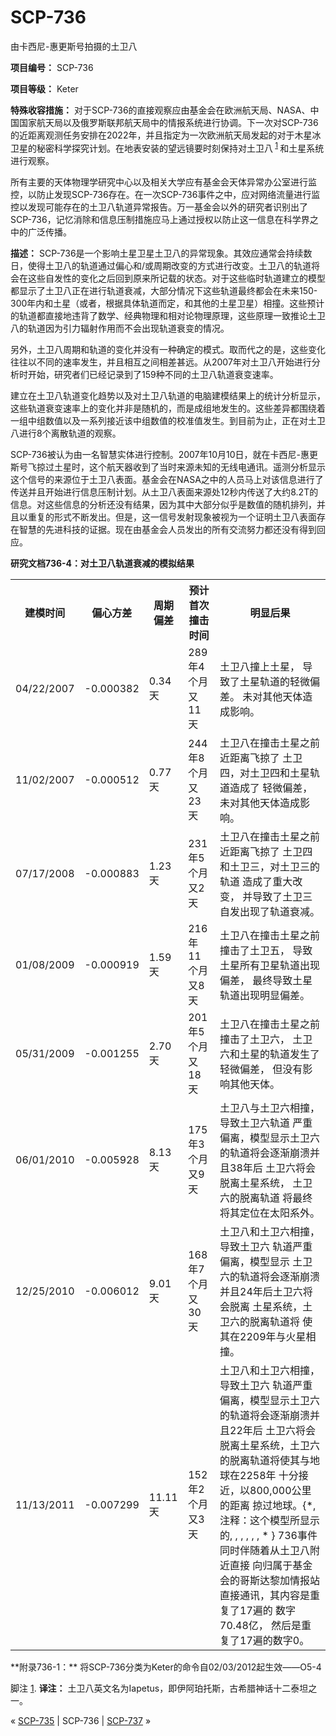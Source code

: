 # SCP-736
                        




由卡西尼-惠更斯号拍摄的土卫八



**项目编号：** SCP-736

**项目等级：** Keter

**特殊收容措施：** 对于SCP-736的直接观察应由基金会在欧洲航天局、NASA、中国国家航天局以及俄罗斯联邦航天局中的情报系统进行协调。下一次对SCP-736的近距离观测任务安排在2022年，并且指定为一次欧洲航天局发起的对于木星冰卫星的秘密科学探究计划。在地表安装的望远镜要时刻保持对土卫八<sup class='footnoteref'>
 <a shape='rect' class='footnoteref' id='footnoteref-1' href='javascript:;' onclick='WIKIDOT.page.utils.scrollToReference(&apos;footnote-1&apos;)'>1</a>
</sup>和土星系统进行观察。

所有主要的天体物理学研究中心以及相关大学应有基金会天体异常办公室进行监控，以防止发现SCP-736存在。在一次SCP-736事件之中，应对网络流量进行监控以发现可能存在的土卫八轨道异常报告。万一基金会以外的研究者识别出了SCP-736，记忆消除和信息压制措施应马上通过授权以防止这一信息在科学界之中的广泛传播。

**描述：** SCP-736是一个影响土星卫星土卫八的异常现象。其效应通常会持续数日，使得土卫八的轨道通过偏心和/或周期改变的方式进行改变。土卫八的轨道将会在这些自发性的变化之后回到原来所记载的状态。对于这些临时轨道建立的模型都显示了土卫八正在进行轨道衰减，大部分情况下这些轨道最终都会在未来150-300年内和土星（或者，根据具体轨道而定，和其他的土星卫星）相撞。这些预计的轨道都直接地违背了数学、经典物理和相对论物理原理，这些原理一致推论土卫八的轨道因为引力辐射作用而不会出现轨道衰变的情况。

另外，土卫八周期和轨道的变化并没有一种确定的模式。取而代之的是，这些变化往往以不同的速率发生，并且相互之间相差甚远。从2007年对土卫八开始进行分析时开始，研究者们已经记录到了159种不同的土卫八轨道衰变速率。

建立在土卫八轨道变化趋势以及对土卫八轨道的电脑建模结果上的统计分析显示，这些轨道衰变速率上的变化并非是随机的，而是成组地发生的。这些差异都围绕着一组中组数值以及一系列接近该中组数值的校准值发生。到目前为止，正在对土卫八进行8个离散轨道的观察。

SCP-736被认为由一名智慧实体进行控制。2007年10月10日，就在卡西尼-惠更斯号飞掠过土星时，这个航天器收到了当时来源未知的无线电通讯。遥测分析显示这个信号的来源位于土卫八表面。基金会在NASA之中的人员马上对该信息进行了传送并且开始进行信息压制计划。从土卫八表面来源处12秒内传送了大约8.2T的信息。对这些信息的分析还没有结果，因为其中大部分似乎是数值的随机排列，并且以重复的形式不断发出。但是，这一信号发射现象被视为一个证明土卫八表面存在智慧的先进科技的证据。现在由基金会人员发出的所有交流努力都还没有得到回应。

**研究文档736-4：对土卫八轨道衰减的模拟结果** 

<table class='wiki-content-table'>
 <tr>
  <th colspan='1' rowspan='1'>&#24314;&#27169;&#26102;&#38388;</th>
  <th colspan='1' rowspan='1'>&#20559;&#24515;&#26041;&#24046;</th>
  <th colspan='1' rowspan='1'>&#21608;&#26399;&#20559;&#24046;</th>
  <th colspan='1' rowspan='1'>&#39044;&#35745;&#39318;&#27425;&#25758;&#20987;&#26102;&#38388;</th>
  <th colspan='1' rowspan='1'>&#26126;&#26174;&#21518;&#26524;</th>
 </tr>
 <tr>
  <td colspan='1' rowspan='1'>04/22/2007</td>
  <td colspan='1' rowspan='1'>-0.000382</td>
  <td colspan='1' rowspan='1'>0.34&#22825;</td>
  <td colspan='1' rowspan='1'>289&#24180;4&#20010;&#26376;&#21448;11&#22825;</td>
  <td colspan='1' rowspan='1'>&#22303;&#21355;&#20843;&#25758;&#19978;&#22303;&#26143;&#65292;
&#23548;&#33268;&#20102;&#22303;&#26143;&#36712;&#36947;&#30340;&#36731;&#24494;&#20559;&#24046;&#12290;
&#26410;&#23545;&#20854;&#20182;&#22825;&#20307;&#36896;&#25104;&#24433;&#21709;&#12290;</td>
 </tr>
 <tr>
  <td colspan='1' rowspan='1'>11/02/2007</td>
  <td colspan='1' rowspan='1'>-0.000512</td>
  <td colspan='1' rowspan='1'>0.77&#22825;</td>
  <td colspan='1' rowspan='1'>244&#24180;8&#20010;&#26376;&#21448;23&#22825;</td>
  <td colspan='1' rowspan='1'>&#22303;&#21355;&#20843;&#22312;&#25758;&#20987;&#22303;&#26143;&#20043;&#21069;&#36817;&#36317;&#31163;&#39134;&#25504;&#20102;
&#22303;&#21355;&#22235;&#65292;&#23545;&#22303;&#21355;&#22235;&#21644;&#22303;&#26143;&#36712;&#36947;&#36896;&#25104;&#20102;
&#36731;&#24494;&#20559;&#24046;&#65292;&#26410;&#23545;&#20854;&#20182;&#22825;&#20307;&#36896;&#25104;&#24433;&#21709;&#12290;</td>
 </tr>
 <tr>
  <td colspan='1' rowspan='1'>07/17/2008</td>
  <td colspan='1' rowspan='1'>-0.000883</td>
  <td colspan='1' rowspan='1'>1.23&#22825;</td>
  <td colspan='1' rowspan='1'>231&#24180;5&#20010;&#26376;&#21448;2&#22825;</td>
  <td colspan='1' rowspan='1'>&#22303;&#21355;&#20843;&#22312;&#25758;&#20987;&#22303;&#26143;&#20043;&#21069;&#36817;&#36317;&#31163;&#39134;&#25504;&#20102;
&#22303;&#21355;&#22235;&#21644;&#22303;&#21355;&#19977;&#65292;&#23545;&#22303;&#21355;&#19977;&#30340;&#36712;&#36947;
&#36896;&#25104;&#20102;&#37325;&#22823;&#25913;&#21464;&#65292;
&#24182;&#23548;&#33268;&#20102;&#22303;&#21355;&#19977;&#33258;&#21457;&#20986;&#29616;&#20102;&#36712;&#36947;&#34928;&#20943;&#12290;</td>
 </tr>
 <tr>
  <td colspan='1' rowspan='1'>01/08/2009</td>
  <td colspan='1' rowspan='1'>-0.000919</td>
  <td colspan='1' rowspan='1'>1.59&#22825;</td>
  <td colspan='1' rowspan='1'>216&#24180;11&#20010;&#26376;&#21448;8&#22825;</td>
  <td colspan='1' rowspan='1'>&#22303;&#21355;&#20843;&#22312;&#25758;&#20987;&#22303;&#26143;&#20043;&#21069;&#25758;&#20987;&#20102;&#22303;&#21355;&#20116;&#65292;
&#23548;&#33268;&#22303;&#26143;&#25152;&#26377;&#21355;&#26143;&#36712;&#36947;&#20986;&#29616;&#20559;&#24046;&#65292;
&#26368;&#32456;&#23548;&#33268;&#22303;&#26143;&#36712;&#36947;&#20986;&#29616;&#26126;&#26174;&#20559;&#24046;&#12290;</td>
 </tr>
 <tr>
  <td colspan='1' rowspan='1'>05/31/2009</td>
  <td colspan='1' rowspan='1'>-0.001255</td>
  <td colspan='1' rowspan='1'>2.70&#22825;</td>
  <td colspan='1' rowspan='1'>201&#24180;5&#20010;&#26376;&#21448;18&#22825;</td>
  <td colspan='1' rowspan='1'>&#22303;&#21355;&#20843;&#22312;&#25758;&#20987;&#22303;&#26143;&#20043;&#21069;&#25758;&#20987;&#20102;&#22303;&#21355;&#20845;&#65292;
&#22303;&#21355;&#20845;&#21644;&#22303;&#26143;&#30340;&#36712;&#36947;&#21457;&#29983;&#20102;&#36731;&#24494;&#20559;&#24046;&#65292;
&#20294;&#27809;&#26377;&#24433;&#21709;&#20854;&#20182;&#22825;&#20307;&#12290;</td>
 </tr>
 <tr>
  <td colspan='1' rowspan='1'>06/01/2010</td>
  <td colspan='1' rowspan='1'>-0.005928</td>
  <td colspan='1' rowspan='1'>8.13&#22825;</td>
  <td colspan='1' rowspan='1'>175&#24180;3&#20010;&#26376;&#21448;9&#22825;</td>
  <td colspan='1' rowspan='1'>&#22303;&#21355;&#20843;&#19982;&#22303;&#21355;&#20845;&#30456;&#25758;&#65292;&#23548;&#33268;&#22303;&#21355;&#20845;&#36712;&#36947;
&#20005;&#37325;&#20559;&#31163;&#65292;&#27169;&#22411;&#26174;&#31034;&#22303;&#21355;&#20845;
&#30340;&#36712;&#36947;&#23558;&#20250;&#36880;&#28176;&#23849;&#28291;&#24182;&#19988;38&#24180;&#21518;
&#22303;&#21355;&#20845;&#23558;&#20250;&#33073;&#31163;&#22303;&#26143;&#31995;&#32479;&#65292;
&#22303;&#21355;&#20845;&#30340;&#33073;&#31163;&#36712;&#36947;
&#23558;&#26368;&#32456;&#23558;&#20854;&#23450;&#20301;&#22312;&#22826;&#38451;&#31995;&#22806;&#12290;</td>
 </tr>
 <tr>
  <td colspan='1' rowspan='1'>12/25/2010</td>
  <td colspan='1' rowspan='1'>-0.006012</td>
  <td colspan='1' rowspan='1'>9.01&#22825;</td>
  <td colspan='1' rowspan='1'>168&#24180;7&#20010;&#26376;&#21448;30&#22825;</td>
  <td colspan='1' rowspan='1'>&#22303;&#21355;&#20843;&#21644;&#22303;&#21355;&#20845;&#30456;&#25758;&#65292;&#23548;&#33268;&#22303;&#21355;&#20845;
&#36712;&#36947;&#20005;&#37325;&#20559;&#31163;&#65292;&#27169;&#22411;&#26174;&#31034;
&#22303;&#21355;&#20845;&#30340;&#36712;&#36947;&#23558;&#20250;&#36880;&#28176;&#23849;&#28291;
&#24182;&#19988;24&#24180;&#21518;&#22303;&#21355;&#20845;&#23558;&#20250;&#33073;&#31163;
&#22303;&#26143;&#31995;&#32479;&#65292;&#22303;&#21355;&#20845;&#30340;&#33073;&#31163;&#36712;&#36947;&#23558;
&#20351;&#20854;&#22312;2209&#24180;&#19982;&#28779;&#26143;&#30456;&#25758;&#12290;</td>
 </tr>
 <tr>
  <td colspan='1' rowspan='1'>11/13/2011</td>
  <td colspan='1' rowspan='1'>-0.007299</td>
  <td colspan='1' rowspan='1'>11.11&#22825;</td>
  <td colspan='1' rowspan='1'>152&#24180;2&#20010;&#26376;&#21448;3&#22825;</td>
  <td colspan='1' rowspan='1'>&#22303;&#21355;&#20843;&#21644;&#22303;&#21355;&#20845;&#30456;&#25758;&#65292;&#23548;&#33268;&#22303;&#21355;&#20845;
&#36712;&#36947;&#20005;&#37325;&#20559;&#31163;&#65292;&#27169;&#22411;&#26174;&#31034;&#22303;&#21355;&#20845;
&#30340;&#36712;&#36947;&#23558;&#20250;&#36880;&#28176;&#23849;&#28291;&#24182;&#19988;22&#24180;&#21518;
&#22303;&#21355;&#20845;&#23558;&#20250;&#33073;&#31163;&#22303;&#26143;&#31995;&#32479;&#65292;&#22303;&#21355;&#20845;
&#30340;&#33073;&#31163;&#36712;&#36947;&#23558;&#20351;&#20854;&#19982;&#22320;&#29699;&#22312;2258&#24180;
&#21313;&#20998;&#25509;&#36817;&#65292;&#20197;800,000&#20844;&#37324;&#30340;&#36317;&#31163;
&#25504;&#36807;&#22320;&#29699;&#12290;{*, &#27880;&#37322;&#65306;&#36825;&#20010;&#27169;&#22411;&#25152;&#26174;&#31034;&#30340;,                   ,                 ,                 ,          ,               , * }
                 736&#20107;&#20214;&#21516;&#26102;&#20276;&#38543;&#30528;&#20174;&#22303;&#21355;&#20843;&#38468;&#36817;&#30452;&#25509;  &#21521;&#24402;&#23646;&#20110;&#22522;&#37329;&#20250;&#30340;&#21733;&#26031;&#36798;&#40654;&#21152;&#24773;&#25253;&#31449;  &#30452;&#25509;&#36890;&#35759;&#65292;&#20854;&#20869;&#23481;&#26159;&#37325;&#22797;&#20102;17&#36941;&#30340;  &#25968;&#23383;70.48&#20159;&#65292;  &#28982;&#21518;&#26159;&#37325;&#22797;&#20102;17&#36941;&#30340;&#25968;&#23383;0&#12290;</td>
 </tr>
</table>
**附录736-1：** 将SCP-736分类为Keter的命令自02/03/2012起生效——O5-4


脚注
<a shape='rect' href='javascript:;' onclick='WIKIDOT.page.utils.scrollToReference(&apos;footnoteref-1&apos;)'>1</a>. **译注：** 土卫八英文名为Iapetus，即伊阿珀托斯，古希腊神话十二泰坦之一。



« [SCP-735](/scp-735) | SCP-736 | [SCP-737](/scp-737) »





                    